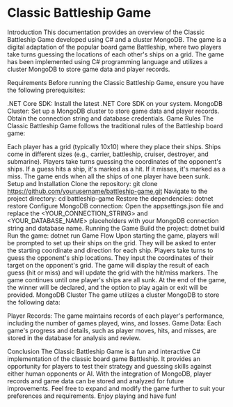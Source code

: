 # Classic Battleship Game 

Introduction
This documentation provides an overview of the Classic Battleship Game developed using C# and a cluster MongoDB. The game is a digital adaptation of the popular board game Battleship, where two players take turns guessing the locations of each other's ships on a grid. The game has been implemented using C# programming language and utilizes a cluster MongoDB to store game data and player records.

Requirements
Before running the Classic Battleship Game, ensure you have the following prerequisites:

.NET Core SDK: Install the latest .NET Core SDK on your system.
MongoDB Cluster: Set up a MongoDB cluster to store game data and player records. Obtain the connection string and database credentials.
Game Rules
The Classic Battleship Game follows the traditional rules of the Battleship board game:

Each player has a grid (typically 10x10) where they place their ships.
Ships come in different sizes (e.g., carrier, battleship, cruiser, destroyer, and submarine).
Players take turns guessing the coordinates of the opponent's ships.
If a guess hits a ship, it's marked as a hit. If it misses, it's marked as a miss.
The game ends when all the ships of one player have been sunk.
Setup and Installation
Clone the repository: git clone https://github.com/yourusername/battleship-game.git
Navigate to the project directory: cd battleship-game
Restore the dependencies: dotnet restore
Configure MongoDB connection: Open the appsettings.json file and replace the <YOUR_CONNECTION_STRING> and <YOUR_DATABASE_NAME> placeholders with your MongoDB connection string and database name.
Running the Game
Build the project: dotnet build
Run the game: dotnet run
Game Flow
Upon starting the game, players will be prompted to set up their ships on the grid. They will be asked to enter the starting coordinate and direction for each ship.
Players take turns to guess the opponent's ship locations. They input the coordinates of their target on the opponent's grid.
The game will display the result of each guess (hit or miss) and will update the grid with the hit/miss markers.
The game continues until one player's ships are all sunk.
At the end of the game, the winner will be declared, and the option to play again or exit will be provided.
MongoDB Cluster
The game utilizes a cluster MongoDB to store the following data:

Player Records: The game maintains records of each player's performance, including the number of games played, wins, and losses.
Game Data: Each game's progress and details, such as player moves, hits, and misses, are stored in the database for analysis and review.

Conclusion
The Classic Battleship Game is a fun and interactive C# implementation of the classic board game Battleship. It provides an opportunity for players to test their strategy and guessing skills against either human opponents or AI. With the integration of MongoDB, player records and game data can be stored and analyzed for future improvements. Feel free to expand and modify the game further to suit your preferences and requirements. Enjoy playing and have fun!
